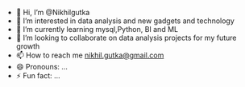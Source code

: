 - 👋 Hi, I’m @Nikhilgutka
- 👀 I’m interested in data analysis and new gadgets and technology
- 🌱 I’m currently learning mysql,Python, BI and ML
- 💞️ I’m looking to collaborate on data analysis projects for my future growth
- 📫 How to reach me nikhil.gutka@gmail.com
- 😄 Pronouns: ...
- ⚡ Fun fact: ...

<!---
Nikhilgutka/Nikhilgutka is a ✨ special ✨ repository because its `README.md` (this file) appears on your GitHub profile.
You can click the Preview link to take a look at your changes.
--->

